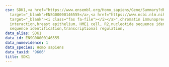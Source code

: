 ```yaml
---
csv: SDK1,<a href="https://www.ensembl.org/Homo_sapiens/Gene/Summary?db=core;g=ENSG00000146555"
  target="_blank">ENSG00000146555</a>,<a href="https://www.ncbi.nlm.nih.gov/pubmed/22863008"
  target="_blank"><i class="fas fa-file"></i></a>",chromatin immunoprecipitation assay,direct
  interaction,breast epithelium, HME1 cell, R2,nucleotide sequence identification,nucleotide
  sequence identification,transcriptional regulation,
data_alias: SDK1
data_id: ENSG00000146555
data_numevidence: 1
data_species: Homo sapiens
data_taxid: '9606'
title: SDK1
---
```

